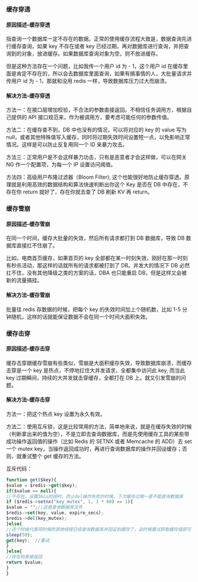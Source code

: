 ### 缓存穿透

#### 原因描述–缓存穿透

指查询一个数据库一定不存在的数据。正常的使用缓存流程大致是，数据查询先进行缓存查询，如果 key 不存在或者 key 已经过期，再对数据库进行查询，并把查询到的对象，放进缓存。如果数据库查询对象为空，则不放进缓存。

但是这种方法存在一个问题，比如我传一个用户 id 为 - 1，这个用户 id 在缓存里面是肯定不存在的，所以会去数据库里面查询，如果有搞事情的人，大批量请求并传用户 id 为 - 1，那就和没用 redis 一样，导致数据库压力过大而崩溃。

#### 解决方法–缓存穿透

方法一：在接口层增加校验，不合法的参数直接返回。不相信任务调用方，根据自己提供的 API 接口规范来，作为被调用方，要考虑可能任何的参数传值。

方法二：在缓存查不到，DB 中也没有的情况，可以将对应的 key 的 value 写为 null，或者其他特殊值写入缓存，同时将过期失效时间设置短一点，以免影响正常情况。这样是可以防止反复用同一个 ID 来暴力攻击。

方法三：正常用户是不会这样暴力功击，只有是恶意者才会这样做，可以在网关 NG 作一个配置项，为每一个 IP 设置访问阈值。

方法四：高级用户布隆过滤器（Bloom Filter), 这个也能很好地防止缓存穿透。原理就是利用高效的数据结构和算法快速判断出你这个 Key 是否在 DB 中存在，不存在你 return 就好了，存在你就去查了 DB 刷新 KV 再 return。

### 缓存雪崩

#### 原因描述–缓存雪崩

在同一个时间，缓存大批量的失效，然后所有请求都打到 DB 数据库，导致 DB 数据库直接扛不住崩了。

比如，电商首页缓存，如果首页的 key 全部都在某一时刻失效，刚好在那一时刻有秒杀活动，那这样的话就所有的请求都被打到了 DB。并发大的情况下 DB 必然扛不住，没有其他降级之类的方案的话，DBA 也只能重启 DB，但是这样又会被新的流量搞挂。

#### 解决方法–缓存雪崩

批量往 redis 存数据的时候，把每个 key 的失效时间加上个随机数，比如 1-5 分钟随机，这样的话就能保证数据不会在同一个时间大面积失效。

### 缓存击穿

#### 原因描述–缓存击穿

缓存击穿跟缓存雪崩有些类似，雪崩是大面积缓存失效，导致数据库崩溃，而缓存击穿是一个 key 是热点，不停地扛住大并发请求，全都集中访问此 key, 而当此 key 过期瞬间，持续的大并发就击穿缓存，全都打在 DB 上。就又引发雪崩的问题。

#### 解决方法–缓存击穿

方法一：把这个热点 key 设置为永久有效。

方法二：使用互斥锁，这是比较常用的方法，简单地来说，就是在缓存失效的时候（判断拿出来的值为空），不是立即去查询数据库，而是先使用缓存工具的某些带成功操作返回值的操作（比如 Redis 的 SETNX 或者 Memcache 的 ADD）去 set 一个 mutex key，当操作返回成功时，再进行查询数据库的操作并回设缓存；否则，就重试整个 get 缓存的方法。

互斥代码：
```js
function get($key){
$value = $redis->get($key);
if($value == null){
//不存在，设置3min的超时，防止del操作失败的时候，下次缓存过期一直不能查询数据库
if ($redis->setnx("key_mutex", 1, 3 * 60) == 1){
$value = "";//这是查询数据库文件
$redis->set(key, value, expire_secs);
$redis->del(key_mutex);
}else{
//这个时候代表同时候的其他线程已经查询数据库并回设到缓存了，这时候重试获取缓存值即可
sleep(50);
get(key);  //重试
}
}else{
//存在则直接返回
return $value;
}
}


```
